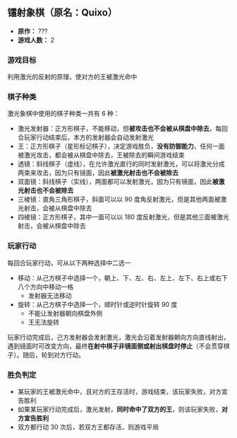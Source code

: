 ## 镭射象棋（原名：Quixo）

- **原作：** ???
- **游戏人数：** 2

### 游戏目标

利用激光的反射的原理，使对方的王被激光命中

### 棋子种类

激光象棋中使用的棋子种类一共有 6 种：

- 激光发射器：正方形棋子，不能移动，但**被攻击也不会被从棋盘中除去**，每回合玩家行动结束后，本方的发射器会自动发射激光
- 王：正方形棋子（星形标记棋子），决定游戏胜负，**没有防御能力**，任何一面被激光攻击，都会被从棋盘中除去，王被除去的瞬间游戏结束
- 透镜：斜线棋子（虚线），在允许激光直行的同时发射激光，可以将激光分成两束来攻击，因为只有镜面，因此**被激光射击也不会被除去**
- 双面镜：斜线棋子（实线），两面都可以发射激光，因为只有镜面，因此**被激光射击也不会被除去**
- 三棱镜：直角三角形棋子，斜面可以以 90 度角反射激光，但是其他两面被激光射击，会被从棋盘中除去
- 四棱镜：正方形棋子，其中一面可以以 180 度反射激光，但是其他三面被激光射击，会被从棋盘中除去

### 玩家行动

每回合玩家行动，可从以下两种选择中二选一

- 移动：从己方棋子中选择一个，朝上、下、左、右、左上、左下、右上或右下八个方向中移动一格
	- 发射器无法移动
- 旋转：从己方棋子中选择一个，顺时针或逆时针旋转 90 度
	- 不能让发射器朝向棋盘外侧
	- 王无法旋转

玩家行动完成后，己方发射器会发射激光，激光会沿着发射器朝向方向直线射出，遇到镜面时可改变方向，最终**在射中棋子非镜面侧或射出棋盘时停止**（不会贯穿棋子）。随后，轮到对方行动。

### 胜负判定

- 某玩家的王被激光命中，且对方的王存活时，游戏结束，该玩家失败，对方宣告胜利
- 如果某玩家行动完成后，激光发射，**同时命中了双方的王**，则该玩家失败，**对方宣告胜利**
- 双方都行动 30 次后，若双方王都存活，则游戏平局

